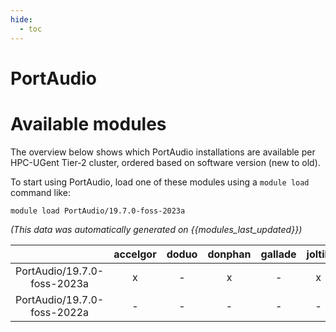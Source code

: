 ```yaml
---
hide:
  - toc
---
```


PortAudio
=========

# Available modules


The overview below shows which PortAudio installations are available per HPC-UGent Tier-2 cluster, ordered based on software version (new to old).

To start using PortAudio, load one of these modules using a `module load` command like:

```shell
module load PortAudio/19.7.0-foss-2023a
```

*(This data was automatically generated on {{modules_last_updated}})*  

| |accelgor|doduo|donphan|gallade|joltik|shinx|
| :---: | :---: | :---: | :---: | :---: | :---: | :---: |
|PortAudio/19.7.0-foss-2023a|x|-|x|-|x|x|
|PortAudio/19.7.0-foss-2022a|-|-|-|-|-|x|

